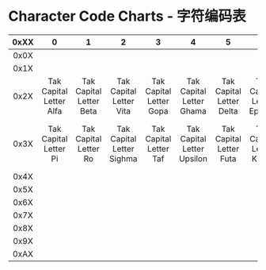 # Character Code Charts - 字符编码表

| 0xXX | 0 | 1 | 2 | 3 | 4 | 5 | 6 | 7 | 8 | 9 | A | B | C | D | E | F |
| :-: | :-: | :-: | :-: | :-: | :-: | :-: | :-: | :-: | :-: | :-: | :-: | :-: | :-: | :-: | :-: | :-: |
| 0x0X |  |  |  |  |  |  |  |  |  |  |  |  |  |  |  |  |
| 0x1X |  |  |  |  |  |  |  |  |  |  |  |  |  |  |  |  |
| 0x2X |  Tak Capital Letter Alfa | Tak Capital Letter Beta | Tak Capital Letter Vita | Tak Capital Letter Gopa | Tak Capital Letter Ghama | Tak Capital Letter Delta | Tak Capital Letter Epsilon | Tak Capital Letter Zhoma | Tak Capital Letter Alef | Tak Capital Letter Ita | Tak Capital Letter Jota | Tak Capital Letter Kapa | Tak Capital Letter Lamda | Tak Capital Letter Mi | Tak Capital Letter Ni | Tak Capital Letter Ona |
| 0x3X | Tak Capital Letter Pi | Tak Capital Letter Ro | Tak Capital Letter Sighma | Tak Capital Letter Taf | Tak Capital Letter Upsilon | Tak Capital Letter Futa | Tak Capital Letter Kheta | Tak Capital Letter Tsekh | Tak Capital Letter Rzicha | Tak Capital Letter Ita Sign | Tak Capital Letter Wopa |  | Combining Acute Accent | Combining Comma Above |  |  |
| 0x4X |  |  |  |  |  |  |  |  |  |  |  |  |  |  |  |  |
| 0x5X |  |  |  |  |  |  |  |  |  |  |  |  |  |  |  |  |
| 0x6X |  |  |  |  |  |  |  |  |  |  |  |  |  |  |  |  |
| 0x7X |  |  |  |  |  |  |  |  |  |  |  |  |  |  |  |  |
| 0x8X |  |  |  |  |  |  |  |  |  |  |  |  |  |  |  |  |
| 0x9X |  |  |  |  |  |  |  |  |  |  |  |  |  |  |  |  |
| 0xAX |  |  |  |  |  |  |  |  |  |  |  |  |  |  |  |  |

